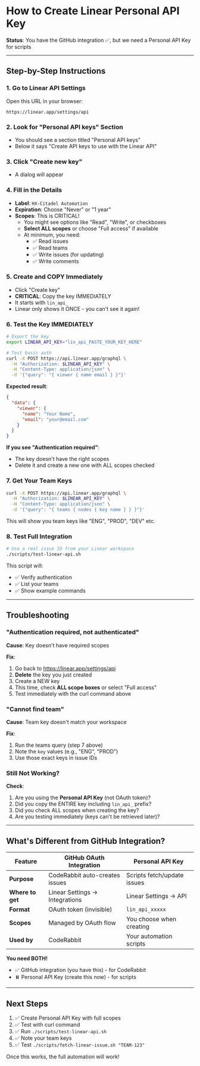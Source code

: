 # How to Create Linear Personal API Key

**Status**: You have the GitHub integration ✅, but we need a Personal API Key for scripts

---

## Step-by-Step Instructions

### 1. Go to Linear API Settings
Open this URL in your browser:
```
https://linear.app/settings/api
```

### 2. Look for "Personal API keys" Section
- You should see a section titled "Personal API keys"
- Below it says "Create API keys to use with the Linear API"

### 3. Click "Create new key"
- A dialog will appear

### 4. Fill in the Details
- **Label**: `HX-Citadel Automation`
- **Expiration**: Choose "Never" or "1 year"
- **Scopes**: This is CRITICAL!
  - You might see options like "Read", "Write", or checkboxes
  - **Select ALL scopes** or choose "Full access" if available
  - At minimum, you need:
    - ✅ Read issues
    - ✅ Read teams
    - ✅ Write issues (for updating)
    - ✅ Write comments

### 5. Create and COPY Immediately
- Click "Create key"
- **CRITICAL**: Copy the key IMMEDIATELY
- It starts with `lin_api_`
- Linear only shows it ONCE - you can't see it again!

### 6. Test the Key IMMEDIATELY

```bash
# Export the key
export LINEAR_API_KEY="lin_api_PASTE_YOUR_KEY_HERE"

# Test basic auth
curl -X POST https://api.linear.app/graphql \
  -H "Authorization: $LINEAR_API_KEY" \
  -H "Content-Type: application/json" \
  -d '{"query": "{ viewer { name email } }"}'
```

**Expected result**:
```json
{
  "data": {
    "viewer": {
      "name": "Your Name",
      "email": "your@email.com"
    }
  }
}
```

**If you see "Authentication required"**:
- The key doesn't have the right scopes
- Delete it and create a new one with ALL scopes checked

### 7. Get Your Team Keys

```bash
curl -X POST https://api.linear.app/graphql \
  -H "Authorization: $LINEAR_API_KEY" \
  -H "Content-Type: application/json" \
  -d '{"query": "{ teams { nodes { key name } } }"}'
```

This will show you team keys like "ENG", "PROD", "DEV" etc.

### 8. Test Full Integration

```bash
# Use a real issue ID from your Linear workspace
./scripts/test-linear-api.sh
```

This script will:
- ✅ Verify authentication
- ✅ List your teams
- ✅ Show example commands

---

## Troubleshooting

### "Authentication required, not authenticated"

**Cause**: Key doesn't have required scopes

**Fix**:
1. Go back to https://linear.app/settings/api
2. **Delete** the key you just created
3. Create a NEW key
4. This time, check **ALL scope boxes** or select "Full access"
5. Test immediately with the curl command above

### "Cannot find team"

**Cause**: Team key doesn't match your workspace

**Fix**:
1. Run the teams query (step 7 above)
2. Note the `key` values (e.g., "ENG", "PROD")
3. Use those exact keys in issue IDs

### Still Not Working?

**Check**:
1. Are you using the **Personal API Key** (not OAuth token)?
2. Did you copy the ENTIRE key including `lin_api_` prefix?
3. Did you check ALL scopes when creating the key?
4. Are you testing immediately (keys can't be retrieved later)?

---

## What's Different from GitHub Integration?

| Feature | GitHub OAuth Integration | Personal API Key |
|---------|-------------------------|------------------|
| **Purpose** | CodeRabbit auto-creates issues | Scripts fetch/update issues |
| **Where to get** | Linear Settings → Integrations | Linear Settings → API |
| **Format** | OAuth token (invisible) | `lin_api_xxxxx` |
| **Scopes** | Managed by OAuth flow | You choose when creating |
| **Used by** | CodeRabbit | Your automation scripts |

**You need BOTH!**
- ✅ GitHub integration (you have this) - for CodeRabbit
- ⏸️ Personal API Key (create this now) - for scripts

---

## Next Steps

1. ✅ Create Personal API Key with full scopes
2. ✅ Test with curl command
3. ✅ Run `./scripts/test-linear-api.sh`
4. ✅ Note your team keys
5. ✅ Test `./scripts/fetch-linear-issue.sh "TEAM-123"`

Once this works, the full automation will work!
